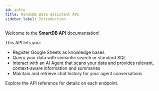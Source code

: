 ```yaml
---
id: intro
title: MindsDB Data Assistant API
sidebar_label: Introduction
---
```


Welcome to the **SmartDB API** documentation!

This API lets you:
- Register Google Sheets as knowledge bases
- Query your data with semantic search or standard SQL
- Interact with an AI Agent that scans your data and provides relevant, context-aware information and summaries
- Maintain and retrieve chat history for your agent conversations

Explore the API reference for details on each endpoint.
